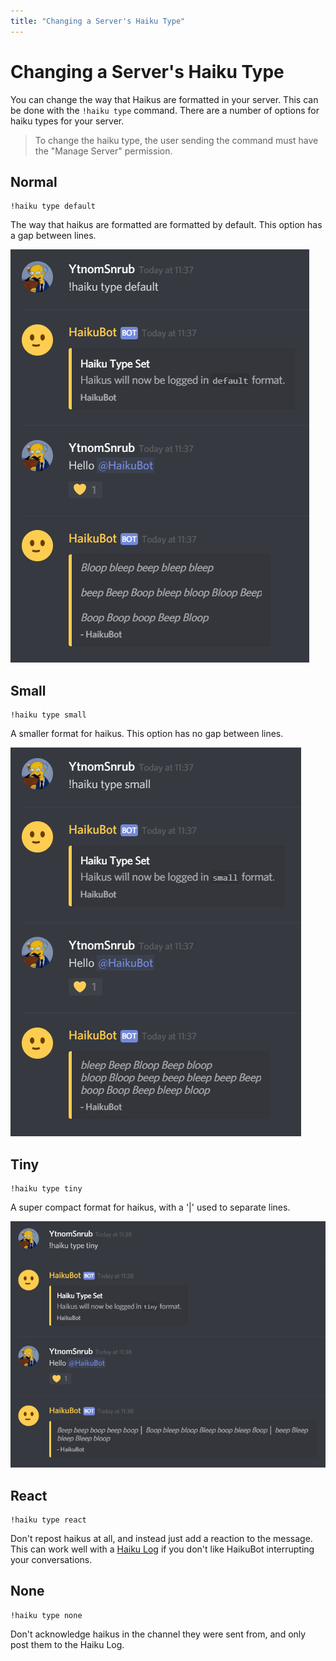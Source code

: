 ```yaml
---
title: "Changing a Server's Haiku Type"
---
```


# Changing a Server's Haiku Type

You can change the way that Haikus are formatted in your server. This can be done with the `!haiku type` command. There are a number of options for haiku types for your server.

> To change the haiku type, the user sending the command must have the "Manage Server" permission.

## Normal

```command
!haiku type default
```

The way that haikus are formatted are formatted by default. This option has a gap between lines.

![Normal Haiku Format](/haikubot/img/haiku-type-normal.png)

## Small

```command
!haiku type small
```

A smaller format for haikus. This option has no gap between lines.

![Normal Haiku Format](/haikubot/img/haiku-type-small.png)

## Tiny

```command
!haiku type tiny
```

A super compact format for haikus, with a '\|' used to separate lines.

![Normal Haiku Format](/haikubot/img/haiku-type-tiny.png)

## React

```command
!haiku type react
```

Don't repost haikus at all, and instead just add a reaction to the message. This can work well with a [Haiku Log](./making-a-haiku-log) if you don't like HaikuBot interrupting your conversations.

## None

```command
!haiku type none
```

Don't acknowledge haikus in the channel they were sent from, and only post them to the Haiku Log.
